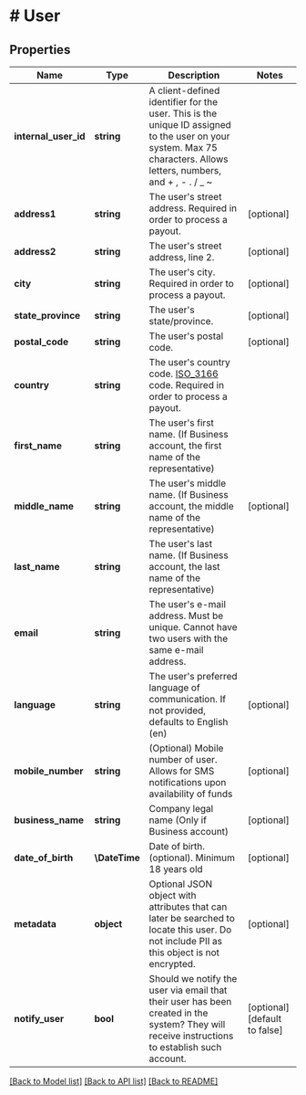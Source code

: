 # # User

## Properties

Name | Type | Description | Notes
------------ | ------------- | ------------- | -------------
**internal_user_id** | **string** | A client-defined identifier for the user. This is the unique ID assigned to the user on your system. Max 75 characters. Allows letters, numbers, and + , - . / _ ~ | |
**address1** | **string** | The user&#39;s street address. Required in order to process a payout. | [optional]
**address2** | **string** | The user&#39;s street address, line 2. | [optional]
**city** | **string** | The user&#39;s city. Required in order to process a payout. | [optional]
**state_province** | **string** | The user&#39;s state/province. | [optional]
**postal_code** | **string** | The user&#39;s postal code. | [optional]
**country** | **string** | The user&#39;s country code. [ISO_3166](https://en.wikipedia.org/wiki/ISO_3166-1_alpha-3) code. Required in order to process a payout. |
**first_name** | **string** | The user&#39;s first name. (If Business account, the first name of the representative) |
**middle_name** | **string** | The user&#39;s middle name. (If Business account, the middle name of the representative) | [optional]
**last_name** | **string** | The user&#39;s last name. (If Business account, the last name of the representative) |
**email** | **string** | The user&#39;s e-mail address. Must be unique. Cannot have two users with the same e-mail address. |
**language** | **string** | The user&#39;s preferred language of communication. If not provided, defaults to English (en) | [optional]
**mobile_number** | **string** | (Optional) Mobile number of user. Allows for SMS notifications upon availability of funds | [optional]
**business_name** | **string** | Company legal name (Only if Business account) | [optional]
**date_of_birth** | **\DateTime** | Date of birth. (optional). Minimum 18 years old | [optional]
**metadata** | **object** | Optional JSON object with attributes that can later be searched to locate this user. Do not include PII as this object is not encrypted. | [optional]
**notify_user** | **bool** | Should we notify the user via email that their user has been created in the system? They will receive instructions to establish such account. | [optional] [default to false]

[[Back to Model list]](../../README.md#models) [[Back to API list]](../../README.md#endpoints) [[Back to README]](../../README.md)
